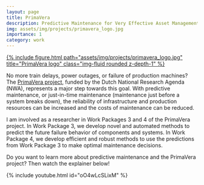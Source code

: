 ```yaml
---
layout: page
title: PrimaVera
description: Predictive Maintenance for Very Effective Asset Management.
img: assets/img/projects/primavera_logo.jpg
importance: 1
category: work
---
```


<div class="row" style="justify-content: center;">
    <div class="col-sm-4 mt-3 mt-md-0">
        <a href="https://www.primavera-project.com/" target="_blank">{% include figure.html path="assets/img/projects/primavera_logo.jpg" title="PrimaVera logo" class="img-fluid rounded z-depth-1" %}</a>
    </div>
</div>

No more train delays, power outages, or failure of production machines? The [PrimaVera project](https://www.primavera-project.com/), funded by the Dutch National Research Agenda (NWA), represents a major step towards this goal. With predictive maintenance, or just-in-time maintenance (maintenance just before a system breaks down), the reliability of infrastructure and production resources can be increased and the costs of maintenance can be reduced.

I am involved as a researcher in Work Packages 3 and 4 of the PrimaVera project. In Work Package 3, we develop novel and automated methods to predict the future failure behavior of components and systems. In Work Package 4, we develop efficient and robust methods to use the predictions from Work Package 3 to make optimal maintenance decisions.

Do you want to learn more about predictive maintenance and the PrimaVera project? Then watch the explainer below!

{% include youtube.html id="oO4wLcSLixM" %}
